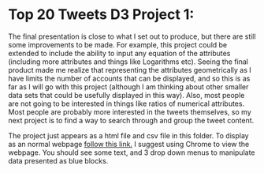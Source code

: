 # Top 20 Tweets D3 Project 1:

The final presentation is close to what I set out to produce, but there are still some improvements to be made. For example, this project could be extended to include the ability to input any equation of the attributes (including more attributes and things like Logarithms etc). Seeing the final product made me realize that representing the attributes geometrically as I have limits the number of accounts that can be displayed, and so this is as far as I will go with this project (although I am thinking about other smaller data sets that could be usefully displayed in this way). Also, most people are not going to be interested in things like ratios of numerical attributes. Most people are probably more interested in the tweets themselves, so my next project is to find a way to search through and group the tweet content. 

The project just appears as a html file and csv file in this folder. To display as an normal webpage [follow this link.](https://htmlpreview.github.io/?https://github.com/TheDohn/TheDohn.github.io/blob/master/Twitter_Elections_Integrity_Archive/Twitter_Elections_Integrity_Archive_Project1.html) I suggest using Chrome to view the webpage. You should see some text, and 3 drop down menus to manipulate data presented as blue blocks.
